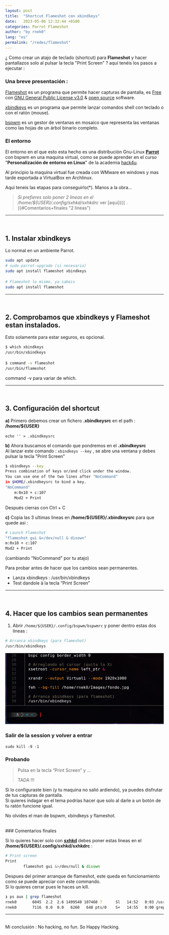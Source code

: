 ```yaml
---
layout: post
title:  "Shortcut Flameshot con xbindkeys"
date:   2023-05-06 12:32:44 +0100
categories: Parrot Flameshot
author: "by rnek0"
lang: "es"
permalink: "/redes/flameshot"
---
```


¿ Como crear un atajo de teclado (shortcut) para **Flameshot** y hacer pantallazos solo al pulsar la tecla "Print Screen" ? aquí tenéis los pasos a ejecutar :

### Una breve presentación :

[Flameshot](https://flameshot.org/) es un programa que permite hacer capturas de pantalla, es [Free](https://github.com/flameshot-org/flameshot/blob/master/LICENSE) con [GNU General Public License v3.0](https://www.gnu.org/licenses/gpl-3.0.en.html) & [open source](https://opensource.org/) software. 

[xbindkeys](https://www.nongnu.org/xbindkeys/) es un programa que permite lanzar comandos shell con teclado o con el ratón (mouse).

[bspwm](https://github.com/baskerville/bspwm) es un gestor de ventanas en mosaico que representa las ventanas como las hojas de un árbol binario completo.

### El entorno

El entorno en el que esto esta hecho es una distribución Gnu-Linux [**Parrot**](https://www.parrotsec.org/) con bspwm en una maquina virtual, como se puede aprender en el curso "**Personalización de entorno en Linux**" de la academia [hack4u](https://hack4u.io/cursos/personalizacion-de-entorno-en-linux/).  

Al principio la maquina virtual fue creada con WMware en windows y mas tarde exportada a VirtualBox en Archlinux.

Aqui teneis las etapas para conseguirlo(*). Manos a la obra...

> *Si prefieres solo poner 2 lineas en el /home/${USER}/.config/sxhkd/sxhkdrc* ver [aqui]({{ . }}#Comentarios+finales "2 lineas")

---
<br>

## 1. Instalar xbindkeys

Lo normal en un ambiente Parrot.

```bash
sudo apt update
# sudo parrot-upgrade (si necesario)
sudo apt install flameshot xbindkeys

# Flameshot lo mismo, ya sabeis
sudo apt install flameshot
```

---
<br>

## 2. Comprobamos que xbindkeys y Flameshot estan instalados.

Esto solamente para estar seguros, es opcional.

```bash
$ which xbindkeys
/usr/bin/xbindkeys

$ command -v flameshot
/usr/bin/flameshot
```

command -v para variar de which.

---
<br>

## 3. Configuración del shortcut

**a)** Primero debemos crear un fichero **.xbindkeysrc** en el path : **/home/${USER}**

```echo '' > .xbindkeysrc```

**b)** Ahora buscamos el comando que pondremos en el **.xbindkeysrc**  
Al lanzar este comando : ```xbindkeys --key``` , se abre una ventana y debes pulsar la tecla "Print Screen"

```bash
$ xbindkeys --key
Press combination of keys or/and click under the window.
You can use one of the two lines after "NoCommand"
in $HOME/.xbindkeysrc to bind a key.
"NoCommand"
    m:0x10 + c:107
    Mod2 + Print
```

Después cierras con Ctrl + C

**c)** Copia las 3 ultimas lineas en **/home/${USER}/.xbindkeysrc** para que quede asi :

```bash
# Launch Flameshot
"flameshot gui &>/dev/null & disown"
m:0x10 + c:107
Mod2 + Print
```  
(cambiando "NoCommand" por tu atajo)

Para probar antes de hacer que los cambios sean permanentes.

* Lanza xbindkeys : /usr/bin/xbindkeys
* Test dandole à la tecla “Print Screen”

---
<br>

## 4. Hacer que los cambios sean permanentes

1. Abrir ```/home/${USER}/.config/bspwm/bspwmrc``` y poner dentro estas dos lineas :

```bash
# Arranca xbindkeys (para flameshot)
/usr/bin/xbindkeys
```

![Configuracion de bspwm](../assets/bspwn_final.png "Detalle de la configuracion de bspwm")

### Salir de la session y volver a entrar

```sudo kill -9 -1```

### Probando

> Pulsa en la tecla “Print Screen” y ... 
>
> TADA !!!

Si lo configuraste bien (y tu maquina no salió ardiendo), ya puedes disfrutar de tus capturas de pantalla.  
Si quieres indagar en el tema podrías hacer que solo al darle a un botón de tu ratón funcione igual.

No olvides el man de bspwm, xbindkeys y flameshot.


<br>
<a name="Comentarios+finales"></a>
### Comentarios finales

Si lo quieres hacer solo con [**sxhkd**](https://wiki.archlinux.org/title/Sxhkd) debes poner estas lineas en el **/home/${USER}/.config/sxhkd/sxhkdrc** :

```bash
# Print screen
Print
        flameshot gui &>/dev/null & disown
```

Despues del primer arranque de flameshot, este queda en funcionamiento como se puede apreciar con este commando.  
Si lo quieres cerrar pues le haces un kill.

```bash
❯ ps aux | grep flameshot
rnek0       6045  2.2  2.6 1499540 107460 ?      Sl   14:52   0:03 /usr/bin/flameshot
rnek0       7116  0.0  0.0   6260   648 pts/0    S+   14:55   0:00 grep --color=auto flameshot
```

---
<br>
Mi conclusión :
No hacking, no fun. So Happy Hacking.